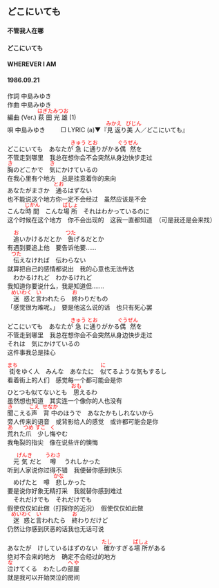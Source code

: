 <style type="text/css">
	ruby{
	    ruby-position: over;
	}
	ruby > rt{font-size: 12px;color:red;}
	p{font:16px;font-size: '楷体'}
</style>
## どこにいても
#### 不管我人在哪
#### どこにいても
#### WHEREVER I AM 
#### 1986.09.21


作詞        中島みゆき  
作曲        中島みゆき  
編曲 (Ver.) <ruby><rb>萩田光雄</rb><rp>(</rp><rt>はぎたみつお</rt><rp>)</rp></ruby> (1)  
唄          中島みゆき 　　
□ LYRIC (a)▼『<ruby><rb>見返</rb><rp>(</rp><rt>みかえ</rt><rp>)</rp></ruby>り<ruby><rb>美人</rb><rp>(</rp><rt>びじん</rt><rp>)</rp></ruby>／どこにいても』　　

どこにいても　あなたが<ruby><rb>急</rb><rp>(</rp><rt>きゅう</rt><rp>)</rp></ruby>に<ruby><rb>通</rb><rp>(</rp><rt>とお</rt><rp>)</rp></ruby>りがかる<ruby><rb>偶然</rb><rp>(</rp><rt>ぐうぜん</rt><rp>)</rp></ruby>を  
不管走到哪里　我总在想你会不会突然从身边快步走过  
<ruby><rb>胸</rb><rp>(</rp><rt>き</rt><rp>)</rp></ruby>のどこかで　<ruby><rb>気</rb><rp>(</rp><rt>き</rt><rp>)</rp></ruby>にかけているの  
在我心里有个地方　总是挂意着你的来向  
あなたがまさか　<ruby><rb>通</rb><rp>(</rp><rt>とお</rt><rp>)</rp></ruby>るはずない  
也不能说这个地方你一定不会经过　虽然应该是不会  
こんな<ruby><rb>時間</rb><rp>(</rp><rt>じかん</rt><rp>)</rp></ruby>　こんな<ruby><rb>場所</rb><rp>(</rp><rt>ばしょ</rt><rp>)</rp></ruby>　それはわかっているのに  
这个时候在这个地方　你不会出现的　这我一直都知道　（可是我还是会来找）  
  
　<ruby><rb>追</rb><rp>(</rp><rt>お</rt><rp>)</rp></ruby>いかけるだとか　<ruby><rb>告</rb><rp>(</rp><rt>つた</rt><rp>)</rp></ruby>げるだとか  
  有遇到要追上他　要告诉他要......   
　<ruby><rb>伝</rb><rp>(</rp><rt>つた</rt><rp>)</rp></ruby>えなければ　伝わらない  
  就算把自己的感情都说出　我的心意也无法传达  
　わかるけれど　わかるけれど  
  我知道你要说什么，我是知道但.......  
　<ruby><rb>迷惑</rb><rp>(</rp><rt>めいわく</rt><rp>)</rp></ruby>と<ruby><rb>言</rb><rp>(</rp><rt>い</rt><rp>)</rp></ruby>われたら　<ruby><rb>終</rb><rp>(</rp><rt>お</rt><rp>)</rp></ruby>わりだもの  
  「感觉很为难呢。」　要是他这么说的话　也只有死心罢  
  
どこにいても　あなたが<ruby><rb>急</rb><rp>(</rp><rt>きゅう</rt><rp>)</rp></ruby>に<ruby><rb>通</rb><rp>(</rp><rt>とお</rt><rp>)</rp></ruby>りがかる<ruby><rb>偶然</rb><rp>(</rp><rt>ぐうぜん</rt><rp>)</rp></ruby>を  
不管走到哪里　我总在想你会不会突然从身边快步走过  
それは　気にかけているの  
这件事我总是挂心  
  
  
<ruby><rb>街</rb><rp>(</rp><rt>まち</rt><rp>)</rp></ruby>をゆく人　みんな　あなたに　<ruby><rb>似</rb><rp>(</rp><rt>に</rt><rp>)</rp></ruby>てるような気もするし  
看着街上的人们　感觉每一个都可能会是你  
ひとつも似てないとも　<ruby><rb>思</rb><rp>(</rp><rt>おも</rt><rp>)</rp></ruby>えるわ  
虽然想也知道　其实连一个像你的人也没有  
<ruby><rb>聞</rb><rp>(</rp><rt>き</rt><rp>)</rp></ruby>こえる<ruby><rb>声</rb><rp>(</rp><rt>こえ</rt><rp>)</rp></ruby>　<ruby><rb>背中</rb><rp>(</rp><rt>せなか</rt><rp>)</rp></ruby>のほうで　あなたかもしれないから  
旁人传来的语音　或背影给人的感觉　或许都可能会是你   
<ruby><rb>荒</rb><rp>(</rp><rt>あ</rt><rp>)</rp></ruby>れた<ruby><rb>爪</rb><rp>(</rp><rt>つめ</rt><rp>)</rp></ruby>　<ruby><rb>少</rb><rp>(</rp><rt>すこ</rt><rp>)</rp></ruby>し<ruby><rb>悔</rb><rp>(</rp><rt>く</rt><rp>)</rp></ruby>やむ  
我龟裂的指尖　像在说些许的懊悔  
  
　元<ruby><rb>気</rb><rp>(</rp><rt>げんき</rt><rp>)</rp></ruby>だと　<ruby><rb>噂</rb><rp>(</rp><rt>うわさ</rt><rp>)</rp></ruby>　うれしかった  
   听到人家说你过得不错　我便替你感到快乐  
　めげたと　噂　<ruby><rb>悲</rb><rp>(</rp><rt>かな</rt><rp>)</rp></ruby>しかった  
  要是说你好象无精打采　我就替你感到难过  
　それだけでも　それだけでも  
  假使仅仅如此做（打探你的近况）　假使仅仅如此做  
　<ruby><rb>迷惑</rb><rp>(</rp><rt>めいわく</rt><rp>)</rp></ruby>と<ruby><rb>言</rb><rp>(</rp><rt>い</rt><rp>)</rp></ruby>われたら　<ruby><rb>終</rb><rp>(</rp><rt>お</rt><rp>)</rp></ruby>わりだけど  
  仍然让你感到厌恶的话我也无话可说  
  
あなたが　けしているはずのない　<ruby><rb>確</rb><rp>(</rp><rt>たし</rt><rp>)</rp></ruby>かすぎる<ruby><rb>場所</rb><rp>(</rp><rt>ばしょ</rt><rp>)</rp></ruby>がある  
绝对不会来的地方　确定不会经过的地方   
<ruby><rb>泣</rb><rp>(</rp><rt>な</rt><rp>)</rp></ruby>けてくる　わたしの<ruby><rb>部屋</rb><rp>(</rp><rt>へや</rt><rp>)</rp></ruby>  
就是我可以开始哭泣的房间  
